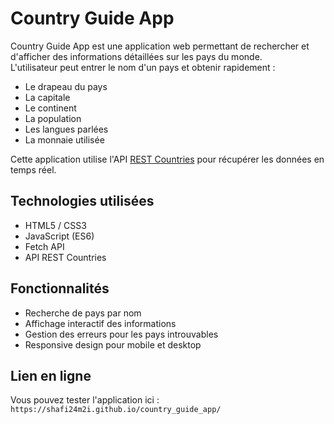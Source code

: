 # Country Guide App

Country Guide App est une application web permettant de rechercher et d'afficher des informations détaillées sur les pays du monde.  
L'utilisateur peut entrer le nom d'un pays et obtenir rapidement :  

- Le drapeau du pays  
- La capitale  
- Le continent  
- La population  
- Les langues parlées  
- La monnaie utilisée  

Cette application utilise l'API [REST Countries](https://restcountries.com/) pour récupérer les données en temps réel.  

## Technologies utilisées

- HTML5 / CSS3  
- JavaScript (ES6)  
- Fetch API  
- API REST Countries  

## Fonctionnalités

- Recherche de pays par nom  
- Affichage interactif des informations  
- Gestion des erreurs pour les pays introuvables  
- Responsive design pour mobile et desktop  

## Lien en ligne

Vous pouvez tester l'application ici : `https://shafi24m2i.github.io/country_guide_app/`  

